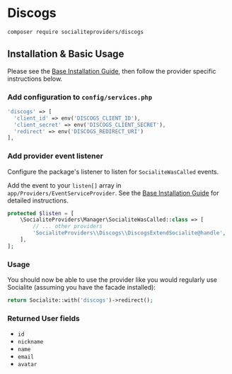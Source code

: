 # Discogs

```bash
composer require socialiteproviders/discogs
```

## Installation & Basic Usage

Please see the [Base Installation Guide](https://socialiteproviders.com/usage/), then follow the provider specific instructions below.

### Add configuration to `config/services.php`

```php
'discogs' => [    
  'client_id' => env('DISCOGS_CLIENT_ID'),  
  'client_secret' => env('DISCOGS_CLIENT_SECRET'),  
  'redirect' => env('DISCOGS_REDIRECT_URI') 
],
```

### Add provider event listener

Configure the package's listener to listen for `SocialiteWasCalled` events.

Add the event to your `listen[]` array in `app/Providers/EventServiceProvider`. See the [Base Installation Guide](https://socialiteproviders.com/usage/) for detailed instructions.

```php
protected $listen = [
    \SocialiteProviders\Manager\SocialiteWasCalled::class => [
        // ... other providers
        'SocialiteProviders\\Discogs\\DiscogsExtendSocialite@handle',
    ],
];
```

### Usage

You should now be able to use the provider like you would regularly use Socialite (assuming you have the facade installed):

```php
return Socialite::with('discogs')->redirect();
```

### Returned User fields

- ``id``
- ``nickname``
- ``name``
- ``email``
- ``avatar``
